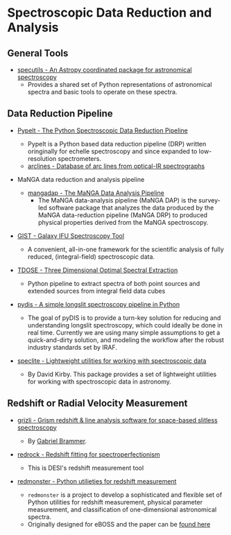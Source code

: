 # Spectroscopic Data Reduction and Analysis

## General Tools

- [specutils - An Astropy coordinated package for astronomical spectroscopy](https://github.com/astropy/specutils)
    * Provides a shared set of Python representations of astronomical spectra and basic tools to operate on these spectra.

## Data Reduction Pipeline

- [Pypelt - The Python Spectroscopic Data Reduction Pipeline](https://github.com/pypeit/PypeIt)
    * PypeIt is a Python based data reduction pipeline (DRP) written oringinally for echelle spectroscopy and since expanded to low-resolution spectrometers.
    * [arclines - Database of arc lines from optical-IR spectrographs](https://github.com/pypeit/arclines)

- MaNGA data reduction and analysis pipeline
    * [mangadap - The MaNGA Data Analysis Pipeline](https://github.com/sdss/mangadap)
        * The MaNGA data-analysis pipeline (MaNGA DAP) is the survey-led software package that analyzes the data produced by the MaNGA data-reduction pipeline (MaNGA DRP) to produced physical properties derived from the MaNGA spectroscopy.

- [GIST - Galaxy IFU Spectroscopy Tool](https://abittner.gitlab.io/thegistpipeline/index.html)
    * A convenient, all-in-one framework for the scientific analysis of fully reduced, (integral-field) spectroscopic data.

- [TDOSE - Three Dimensional Optimal Spectral Extraction](https://github.com/kasperschmidt/TDOSE)
    * Python pipeline to extract spectra of both point sources and extended sources from integral field data cubes

- [pydis - A simple longslit spectroscopy pipeline in Python](https://github.com/TheAstroFactory/pydis)
    * The goal of pyDIS is to provide a turn-key solution for reducing and understanding longslit spectroscopy, which could ideally be done in real time. Currently we are using many simple assumptions to get a quick-and-dirty solution, and modeling the workflow after the robust industry standards set by IRAF.

- [speclite - Lightweight utilities for working with spectroscopic data](https://github.com/dkirkby/speclite)
    * By David Kirby. This package provides a set of lightweight utilities for working with spectroscopic data in astronomy.

## Redshift or Radial Velocity Measurement

- [grizli - Grism redshift & line analysis software for space-based slitless spectroscopy](https://github.com/gbrammer/grizli)
    - By [Gabriel Brammer](http://www.stsci.edu/~brammer/).

- [redrock - Redshift fitting for spectroperfectionism](https://github.com/desihub/redrock)
    * This is DESI's redshift measurement tool

- [redmonster - Python utilieties for redshift measurement](https://github.com/timahutchinson/redmonster)
    * `redmonster` is a project to develop a sophisticated and flexible set of Python utilities for redshift measurement, physical parameter measurement, and classification of one-dimensional astronomical spectra.
    * Originally designed for eBOSS and the paper can be [found here](https://arxiv.org/abs/1607.02432)